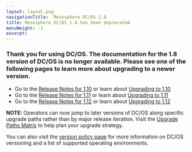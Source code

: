 ```yaml
---
layout: layout.pug
navigationTitle:  Mesosphere DC/OS 1.8
title: Mesosphere DC/OS 1.8 has been deprecated
menuWeight: -1
excerpt:
---
```


### Thank you for using DC/OS. The documentation for the 1.8 version of DC/OS is no longer available. Please see one of the following pages to learn more about upgrading to a newer version.

- Go to the [Release Notes for 1.10](/mesosphere/dcos/1.10/release-notes/1.10.0/) or learn about [Upgrading to 1.10](/mesosphere/dcos/1.10/installing/production/upgrading/)
- Go to the [Release Notes for 1.11](/mesosphere/dcos/1.11/release-notes/1.11.0/) or learn about [Upgrading to 1.11](/mesosphere/dcos/1.11/installing/production/upgrading/)
- Go to the [Release Notes for 1.12](/mesosphere/dcos/1.12/release-notes/1.12.0) or learn about [Upgrading to 1.12](/mesosphere/dcos/1.12/installing/production/upgrading/)

<p class="message--note"><strong>NOTE: </strong> Operators can now jump to later versions of DC/OS along specific upgrade paths rather than by major release iteration. Visit the <a href="/1.12/installing/production/upgrading/#supported-upgrade-paths">Upgrade Paths Matrix</a> to help plan your upgrade strategy.</p>

You can also visit the [version policy page](/mesosphere/dcos/version-policy/) for more information on DC/OS versioning and a list of supported operating environments.

